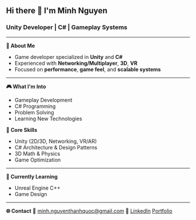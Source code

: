 ## Hi there 👋 I'm Minh Nguyen
### Unity Developer | C# | Gameplay Systems

---

**👋 About Me**
- Game developer specialized in **Unity** and **C#**  
- Experienced with **Networking/Multiplayer**, **3D**, **VR**
- Focused on **performance**, **game feel**, and **scalable systems**

---
**🎮 What I'm Into**
- Gameplay Development
- C# Programming
- Problem Solving
- Learning New Technologies

**🧠 Core Skills**
- Unity (2D/3D, Networking, VR/AR)
- C# Architecture & Design Patterns
- 3D Math & Physics
- Game Optimization
---

**🌱 Currently Learning**
- Unreal Engine C++
- Game Design

---

**🌐 Contact**
📧 minh.nguyenthanhquoc@gmail.com
🔗 [LinkedIn](https://linkedin.com/in/minhntq) [Portfolio](https://ngthquocminh.github.io/me/)
<!--
**ngthquocminh/ngthquocminh** is a ✨ _special_ ✨ repository because its `README.md` (this file) appears on your GitHub profile.

Here are some ideas to get you started:

- 🔭 I’m currently working on ...
- 🌱 I’m currently learning ...
- 👯 I’m looking to collaborate on ...
- 🤔 I’m looking for help with ...
- 💬 Ask me about ...
- 📫 How to reach me: ...
- 😄 Pronouns: ...
- ⚡ Fun fact: ...
-->
